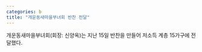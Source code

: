 ```yaml
---
categories: b
title: "개운동새마을부녀회 반찬 전달"
---
```

개운동새마을부녀회(회장: 신양옥)는 지난 15일 반찬을 만들어 저소득 계층 15가구에 전달했다.